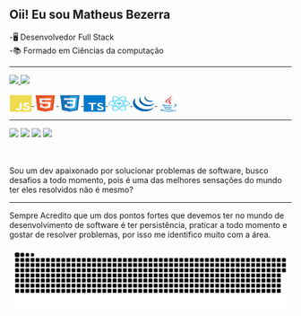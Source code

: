 ## Oii! Eu sou Matheus Bezerra 
-🖥 Desenvolvedor Full Stack <br>
-📚 Formado em Ciências da computação
<br><hr>
<div>
  <a href="https://github.com/Matheus-Bezerra">
  <img height="160em" src="https://github-readme-stats.vercel.app/api?username=Matheus-Bezerra&show_icons=true&theme=merko&include_all_commits=true&count_private=true"/>
  <img height="160em" src="https://github-readme-stats.vercel.app/api/top-langs/?username=Matheus-Bezerra&layout=compact&langs_count=7&theme=merko"/>
</div>
 <div style="display: inline_block"><br>
  <img align="center" alt="Matheus-Js" height="30" width="40" src="https://raw.githubusercontent.com/devicons/devicon/master/icons/javascript/javascript-plain.svg">
  <img align="center" alt="Matheus-HTML" height="30" width="40" src="https://raw.githubusercontent.com/devicons/devicon/master/icons/html5/html5-original.svg">
  <img align="center" alt="Matheus-CSS" height="30" width="40" src="https://raw.githubusercontent.com/devicons/devicon/master/icons/css3/css3-original.svg">
  <img align="center" alt="Matheus-Python" height="30" width="40" src="https://raw.githubusercontent.com/devicons/devicon/master/icons/typescript/typescript-original.svg">
  <img align="center" alt="Matheus-Python" height="30" width="40" src="https://raw.githubusercontent.com/devicons/devicon/master/icons/react/react-original.svg">
  <img align="center" alt="Matheus-Python" height="30" width="40" src="https://raw.githubusercontent.com/devicons/devicon/master/icons/jquery/jquery-original.svg">
  <img align="center" alt="Matheus-Python" height="30" width="40" src="https://raw.githubusercontent.com/devicons/devicon/master/icons/java/java-original.svg">
</div>
  <hr>
   <div>
 
  <a href = "mailto:matheusbwzerra002@gmail.com"><img src="https://img.shields.io/badge/-Gmail-%23333?style=for-the-badge&logo=gmail&logoColor=white" target="_blank"></a>
  <a href="https://www.linkedin.com/in/matheus-bezerra04/" target="_blank"><img src="https://img.shields.io/badge/-LinkedIn-%230077B5?style=for-the-badge&logo=linkedin&logoColor=white" target="_blank"></a>
  <a href="https://www.instagram.com/matheus.bezerra3/" target="_blank"><img src="https://img.shields.io/badge/-Instagram-%23E4405F?style=for-the-badge&logo=instagram&logoColor=white" target="_blank"></a>
 <a href="https://discord.gg/matheusfdd8#5357" target="_blank"><img src="https://img.shields.io/badge/Discord-7289DA?style=for-the-badge&logo=discord&logoColor=white" target="_blank"></a> 
  </div>
  <br> <br>
  Sou um dev apaixonado por solucionar problemas de software, busco desafios a todo momento, pois é uma das melhores sensações do mundo ter eles resolvidos não é mesmo? <br> <hr>
  Sempre Acredito que um dos pontos fortes que devemos ter no mundo de desenvolvimento de software é ter persistência, praticar a todo momento e gostar de resolver problemas, por isso me identifico muito com a área.
  
 
 

  ![Snake animation](https://github.com/Matheus-Bezerra/Matheus-Bezerra/blob/output/github-contribution-grid-snake.svg)
 
</div>
